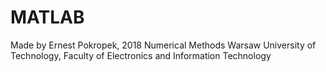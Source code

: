# MATLAB
Made by Ernest Pokropek, 2018
Numerical Methods
Warsaw University of Technology, Faculty of Electronics and Information Technology
